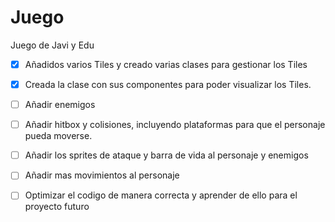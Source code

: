 # Juego
Juego de Javi y Edu

- [x] Añadidos varios Tiles y creado varias clases para gestionar los Tiles

- [x] Creada la clase con sus componentes para poder visualizar los Tiles.
- [ ] Añadir enemigos
- [ ] Añadir hitbox y colisiones, incluyendo plataformas para que el personaje pueda moverse.
- [ ] Añadir los sprites de ataque y barra de vida al personaje y enemigos
- [ ] Añadir mas movimientos al personaje
- [ ] Optimizar el codigo de manera correcta y aprender de ello para el proyecto futuro

